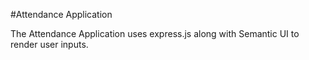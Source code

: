#Attendance Application

The Attendance Application uses express.js along with Semantic UI to render user inputs.
